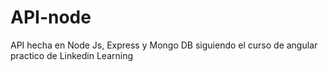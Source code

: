 # API-node
API hecha en Node Js, Express y Mongo DB siguiendo el curso de angular practico de Linkedin Learning
